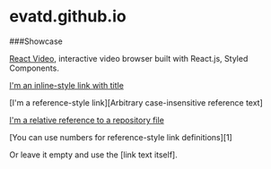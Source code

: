 # evatd.github.io

###Showcase

[React Video](https://evatd.github.io/react-video/), interactive video browser built with React.js, Styled Components.

[I'm an inline-style link with title](https://www.google.com "Google's Homepage")

[I'm a reference-style link][Arbitrary case-insensitive reference text]

[I'm a relative reference to a repository file](../blob/master/LICENSE)

[You can use numbers for reference-style link definitions][1]

Or leave it empty and use the [link text itself].
